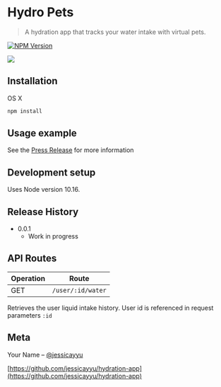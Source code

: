 # Hydro Pets
> A hydration app that tracks your water intake with virtual pets.

[![NPM Version][npm-image]][npm-url]


![](header.png)

## Installation

OS X

```sh
npm install
```

## Usage example

See the [Press Release](PRESS-RELEASE.md) for more information

## Development setup

Uses Node version 10.16.

## Release History

* 0.0.1
    * Work in progress

## API Routes
|Operation|Route|
|-|-|
|GET|`/user/:id/water`|

Retrieves the user liquid intake history. User id is referenced in request parameters `:id`

## Meta

Your Name – [@jessicayyu](https://github.com/jessicayyu/)

[https://github.com/jessicayyu/hydration-app](https://github.com/jessicayyu/hydration-app)

<!-- Markdown link & img dfn's -->
[npm-image]: https://img.shields.io/npm/v/datadog-metrics.svg?style=flat-square
[npm-url]: https://npmjs.org/package/datadog-metrics